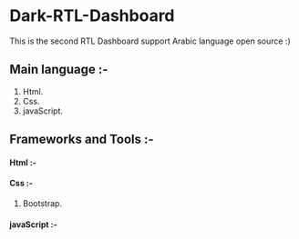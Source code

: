 # Dark-RTL-Dashboard
This is the second RTL Dashboard support Arabic language open source :)

## Main language :-
1. Html.
2. Css.
3. javaScript.

## Frameworks and Tools :-
#### Html :-
#### Css :-
1. Bootstrap.
#### javaScript :-

